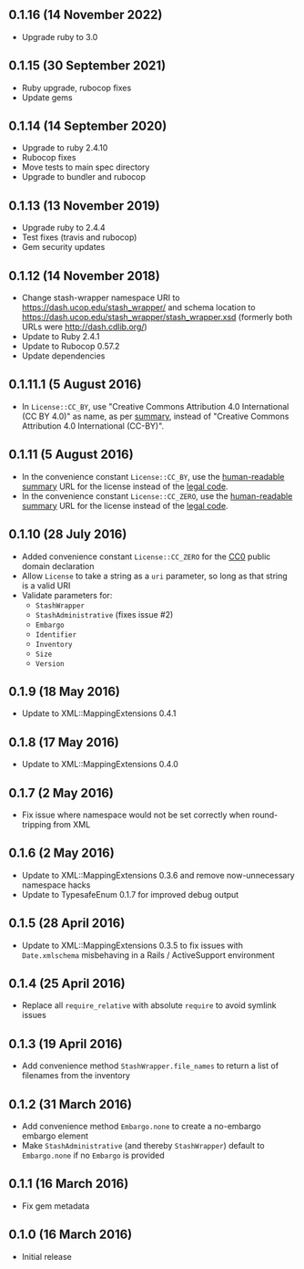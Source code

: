 ## 0.1.16 (14 November 2022)

- Upgrade ruby to 3.0

## 0.1.15 (30 September 2021)

- Ruby upgrade, rubocop fixes
- Update gems

## 0.1.14 (14 September 2020)

- Upgrade to ruby 2.4.10
- Rubocop fixes
- Move tests to main spec directory
- Upgrade to bundler and rubocop

## 0.1.13 (13 November 2019)

- Upgrade ruby to 2.4.4
- Test fixes (travis and rubocop)
- Gem security updates

## 0.1.12 (14 November 2018)

- Change stash-wrapper namespace URI to https://dash.ucop.edu/stash_wrapper/ and schema location to 
  https://dash.ucop.edu/stash_wrapper/stash_wrapper.xsd (formerly both URLs were http://dash.cdlib.org/)
- Update to Ruby 2.4.1
- Update to Rubocop 0.57.2
- Update dependencies

## 0.1.11.1 (5 August 2016)

- In `License::CC_BY`, use "Creative Commons Attribution 4.0 International (CC BY 4.0)" 
  as name, as per [summary](https://creativecommons.org/licenses/by/4.0/), instead of 
  "Creative Commons Attribution 4.0 International (CC-BY)".

## 0.1.11 (5 August 2016)

- In the convenience constant `License::CC_BY`, use the 
  [human-readable summary](https://creativecommons.org/licenses/by/4.0/) URL for the license 
  instead of the [legal code](https://creativecommons.org/licenses/by/4.0/legalcode).
- In the convenience constant `License::CC_ZERO`, use the 
  [human-readable summary](https://creativecommons.org/publicdomain/zero/1.0/) URL for the license 
  instead of the [legal code](https://creativecommons.org/publicdomain/zero/1.0/legalcode).

## 0.1.10 (28 July 2016)

- Added convenience constant `License::CC_ZERO` for the
  [CC0](https://creativecommons.org/publicdomain/zero/1.0/legalcode) public domain declaration
- Allow `License` to take a string as a `uri` parameter, so long as that string is a valid URI
- Validate parameters for:
  - `StashWrapper`
  - `StashAdministrative` (fixes issue #2)
  - `Embargo`
  - `Identifier`
  - `Inventory`
  - `Size`
  - `Version`

## 0.1.9 (18 May 2016)

- Update to XML::MappingExtensions 0.4.1

## 0.1.8 (17 May 2016)

- Update to XML::MappingExtensions 0.4.0

## 0.1.7 (2 May 2016)

- Fix issue where namespace would not be set correctly when round-tripping from XML

## 0.1.6 (2 May 2016)

- Update to XML::MappingExtensions 0.3.6 and remove now-unnecessary namespace hacks
- Update to TypesafeEnum 0.1.7 for improved debug output

## 0.1.5 (28 April 2016)

- Update to XML::MappingExtensions 0.3.5 to fix issues with `Date.xmlschema` misbehaving
  in a Rails / ActiveSupport environment

## 0.1.4 (25 April 2016)

- Replace all `require_relative` with absolute `require` to avoid symlink issues

## 0.1.3 (19 April 2016)

- Add convenience method `StashWrapper.file_names` to return a list of filenames
  from the inventory

## 0.1.2 (31 March 2016)

- Add convenience method `Embargo.none` to create a no-embargo embargo element
- Make `StashAdministrative` (and thereby `StashWrapper`) default to `Embargo.none`
  if no `Embargo` is provided

## 0.1.1 (16 March 2016)

- Fix gem metadata

## 0.1.0 (16 March 2016)

- Initial release
